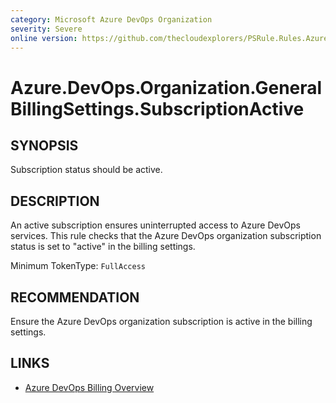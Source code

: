 ```yaml
---
category: Microsoft Azure DevOps Organization
severity: Severe
online version: https://github.com/thecloudexplorers/PSRule.Rules.AzureDevOps/tree/main/src/PSRule.Rules.AzureDevOps/en/Azure.DevOps.Organization.GeneralBillingSettings.SubscriptionActive.md
---
```


# Azure.DevOps.Organization.GeneralBillingSettings.SubscriptionActive

## SYNOPSIS

Subscription status should be active.

## DESCRIPTION

An active subscription ensures uninterrupted access to Azure DevOps services. This rule checks that the Azure DevOps organization subscription status is set to "active" in the billing settings.

Minimum TokenType: `FullAccess`

## RECOMMENDATION

Ensure the Azure DevOps organization subscription is active in the billing settings.

## LINKS

- [Azure DevOps Billing Overview](https://learn.microsoft.com/en-us/azure/devops/organizations/billing/overview)

